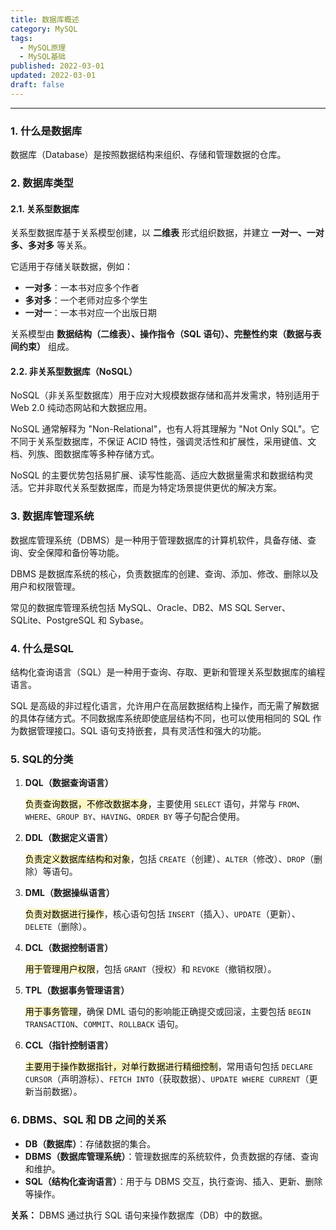 ```yaml
---
title: 数据库概述
category: MySQL
tags:
  - MySQL原理
  - MySQL基础
published: 2022-03-01
updated: 2022-03-01
draft: false
---
```


---
### 1. 什么是数据库

数据库（Database）是按照数据结构来组织、存储和管理数据的仓库。

### 2. 数据库类型
#### 2.1. 关系型数据库

关系型数据库基于关系模型创建，以 **二维表** 形式组织数据，并建立 **一对一、一对多、多对多** 等关系。

它适用于存储关联数据，例如：

+ **一对多**：一本书对应多个作者
+ **多对多**：一个老师对应多个学生
+ **一对一**：一本书对应一个出版日期

关系模型由 **数据结构（二维表）、操作指令（SQL 语句）、完整性约束（数据与表间约束）** 组成。

#### 2.2. 非关系型数据库（NoSQL）

NoSQL（非关系型数据库）用于应对大规模数据存储和高并发需求，特别适用于 Web 2.0 纯动态网站和大数据应用。

NoSQL 通常解释为 "Non-Relational"，也有人将其理解为 "Not Only SQL"。它不同于关系型数据库，不保证 ACID 特性，强调灵活性和扩展性，采用键值、文档、列族、图数据库等多种存储方式。

NoSQL 的主要优势包括易扩展、读写性能高、适应大数据量需求和数据结构灵活。它并非取代关系型数据库，而是为特定场景提供更优的解决方案。

### 3. 数据库管理系统

数据库管理系统（DBMS）是一种用于管理数据库的计算机软件，具备存储、查询、安全保障和备份等功能。

DBMS 是数据库系统的核心，负责数据库的创建、查询、添加、修改、删除以及用户和权限管理。

常见的数据库管理系统包括 MySQL、Oracle、DB2、MS SQL Server、SQLite、PostgreSQL 和 Sybase。

### 4. 什么是SQL

结构化查询语言（SQL）是一种用于查询、存取、更新和管理关系型数据库的编程语言。

SQL 是高级的非过程化语言，允许用户在高层数据结构上操作，而无需了解数据的具体存储方式。不同数据库系统即使底层结构不同，也可以使用相同的 SQL 作为数据管理接口。SQL 语句支持嵌套，具有灵活性和强大的功能。

### 5. SQL的分类

1. **DQL（数据查询语言）**
	
	<mark style="background: #FFF3A3A6;">负责查询数据，不修改数据本身</mark>，主要使用 `SELECT` 语句，并常与 `FROM`、`WHERE`、`GROUP BY`、`HAVING`、`ORDER BY` 等子句配合使用。


2. **DDL（数据定义语言）**
	
	<mark style="background: #FFF3A3A6;">负责定义数据库结构和对象</mark>，包括 `CREATE`（创建）、`ALTER`（修改）、`DROP`（删除）等语句。


3. **DML（数据操纵语言）**
	
	<mark style="background: #FFF3A3A6;">负责对数据进行操作</mark>，核心语句包括 `INSERT`（插入）、`UPDATE`（更新）、`DELETE`（删除）。

4. **DCL（数据控制语言）**
	
	<mark style="background: #FFF3A3A6;">用于管理用户权限</mark>，包括 `GRANT`（授权）和 `REVOKE`（撤销权限）。


5. **TPL（数据事务管理语言）**
	
	<mark style="background: #FFF3A3A6;">用于事务管理</mark>，确保 DML 语句的影响能正确提交或回滚，主要包括 `BEGIN TRANSACTION`、`COMMIT`、`ROLLBACK` 语句。


6. **CCL（指针控制语言）**
	
	<mark style="background: #FFF3A3A6;">主要用于操作数据指针，对单行数据进行精细控制</mark>，常用语句包括 `DECLARE CURSOR`（声明游标）、`FETCH INTO`（获取数据）、`UPDATE WHERE CURRENT`（更新当前数据）。

### 6. DBMS、SQL 和 DB 之间的关系

+ **DB（数据库）**：存储数据的集合。
+ **DBMS（数据库管理系统）**：管理数据库的系统软件，负责数据的存储、查询和维护。
+ **SQL（结构化查询语言）**：用于与 DBMS 交互，执行查询、插入、更新、删除等操作。
  
**关系：** DBMS 通过执行 SQL 语句来操作数据库（DB）中的数据。

